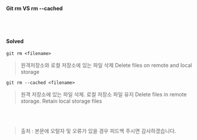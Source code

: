 #### Git rm VS rm --cached
<br><br>
#### Solved
```text
git rm <filename>
```
> 원격저장소와 로컬 저장소에 있는 파일 삭제
> Delete files on remote and local storage

```text
git rm --cached <filename>
```
> 원격 저장소에 있는 파일 삭제. 로컬 저장소 파일 유지
> Delete files in remote storage. Retain local storage files

<br><br>
> 출처 : 
> 본문에 오탈자 및 오류가 있을 경우 피드백 주시면 감사하겠습니다.